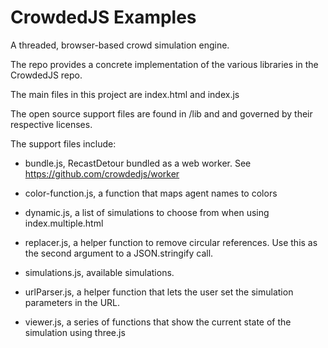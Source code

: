 # CrowdedJS Examples
A threaded, browser-based crowd simulation engine.

The repo provides a concrete implementation of the various libraries in the CrowdedJS repo.

The main files in this project are index.html and index.js

The open source support files are found in /lib and and governed by their respective licenses.

The support files include:

- bundle.js, RecastDetour bundled as a web worker. See https://github.com/crowdedjs/worker

- color-function.js, a function that maps agent names to colors

- dynamic.js, a list of simulations to choose from when using index.multiple.html

- replacer.js, a helper function to remove circular references. Use this as the second argument to a JSON.stringify call.

- simulations.js, available simulations.

- urlParser.js, a helper function that lets the user set the simulation parameters in the URL.

- viewer.js, a series of functions that show the current state of the simulation using three.js

